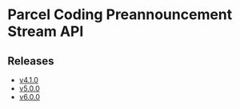 # Parcel Coding Preannouncement Stream API

## Releases

- [v4.1.0](https://TechSysApi.github.io/parcel-coding-preannouncement-stream-api-dist/v4.1.0/ui/?url=../complete-api.yaml)
- [v5.0.0](https://TechSysApi.github.io/parcel-coding-preannouncement-stream-api-dist/v5.0.0/ui/?url=../complete-api.yaml)
- [v6.0.0](https://TechSysApi.github.io/parcel-coding-preannouncement-stream-api-dist/v6.0.0/ui/?url=../complete-api.yaml)
